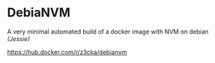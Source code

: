 # DebiaNVM
A very minimal automated build of a docker image with NVM on debian _(Jessie)_

https://hub.docker.com/r/z3cka/debianvm
